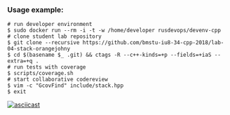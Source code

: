 ### Usage example:

```Shell
# run developer environment
$ sudo docker run --rm -i -t -w /home/developer rusdevops/devenv-cpp
# clone student lab repository
$ git clone --recursive https://github.com/bmstu-iu8-34-cpp-2018/lab-04-stack-orangejohny 
$ cd $(basename $_ .git) && ctags -R --c++-kinds=+p --fields=+iaS --extra=+q .
# run tests with coverage
$ scripts/coverage.sh
# start collaborative codereview
$ vim -c "GcovFind" include/stack.hpp
$ exit
```

[![asciicast](https://asciinema.org/a/211861.svg)](https://asciinema.org/a/211861)
